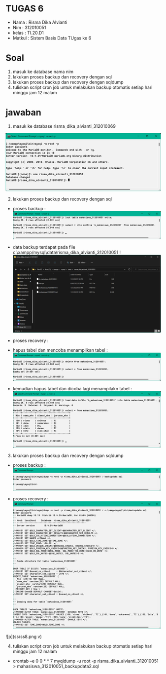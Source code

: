 # TUGAS 6
* Nama      : Risma Dika Alvianti
* Nim       : 312010051
* kelas     : TI.20.D1
* Matkul    : Sistem Basis Data TUgas ke 6

# Soal
1. masuk ke database nama nim
2. lakukan proses backup dan recovery dengan sql
3. lakukan proses backup dan recovery dengan sqldump
4. tuliskan script cron job untuk melakukan backup otomatis setiap hari minggu jam 12 malam

# jawaban
1. masuk ke database risma_dika_alvianti_312010069

![p](ss/ss1.png)

2. lakukan proses backup dan recovery dengan sql

* proses backup :
![p](ss/ss2.png)

* data backup terdapat pada file c:\xampp/mysql\data\risma_dika_alvianti_312010051
!![p](ss/ss3.png)

* proses recovery :

* hapus tabel dan mencoba menampilkan tabel : 
![p](ss/ss4.png)

* kemudian hapus tabel dan dicoba lagi menampilakn tabel :
![p](ss/ss5.png)

3. lakukan proses backup dan recovery dengan sqldump

* proses backup :
![p](ss/ss6.png)

* proses recovery :
![p](ss/ss7.png)

![p](ss/ss8.png v)

4. tuliskan script cron job untuk melakukan backup otomatis setiap hari minggu jam 12 malam

* crontab –e
0 0 * * 7 myqldump -u root -p risma_dika_alvianti_312010051 > mahasiswa_312010051_backupdata2.sql

